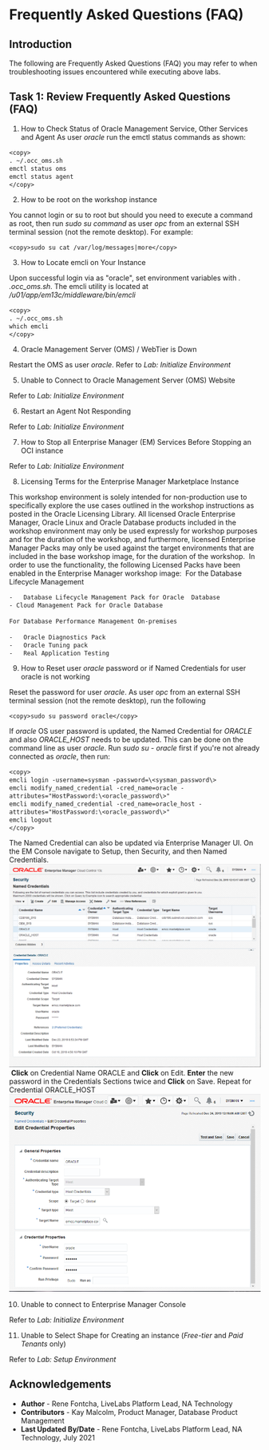 # Frequently Asked Questions (FAQ)

## Introduction
The following are Frequently Asked Questions (FAQ) you may refer to when troubleshooting issues encountered while executing above labs.

## Task 1: Review Frequently Asked Questions (FAQ)
1. How to Check Status of Oracle Management Service, Other Services and Agent
As user *oracle* run the emctl status commands as shown:

  ````
  <copy>
  . ~/.occ_oms.sh
  emctl status oms
  emctl status agent
  </copy>
  ````

2. How to be root on the workshop instance

  You cannot login or su to root but should you need to execute a command as root, then run *sudo su command* as user *opc* from an external SSH terminal session (not the remote desktop). For example:

  ````
  <copy>sudo su cat /var/log/messages|more</copy>
  ````
3. How to Locate emcli on Your Instance

  Upon successful login via  as "oracle", set environment variables with *. .occ_oms.sh*. The emcli utility is located at */u01/app/em13c/middleware/bin/emcli*

  ````
  <copy>
  . ~/.occ_oms.sh
  which emcli
  </copy>
  ````

4. Oracle Management Server (OMS) / WebTier is Down

  Restart the OMS as user *oracle*. Refer to *Lab: Initialize Environment*

5. Unable to Connect to Oracle Management Server (OMS)  Website

  Refer to *Lab: Initialize Environment*

6. Restart an Agent Not Responding

  Refer to *Lab: Initialize Environment*

7. How to Stop all Enterprise Manager (EM) Services Before Stopping an OCI instance

  Refer to *Lab: Initialize Environment*

8. Licensing Terms for the Enterprise Manager Marketplace Instance

  This workshop environment is solely intended for non-production use to specifically explore the use cases outlined in the workshop instructions as posted in the Oracle Licensing Library.  All licensed Oracle Enterprise Manager, Oracle Linux and Oracle Database products included in the workshop environment may only be used expressly for workshop purposes and for the duration of the workshop, and furthermore, licensed Enterprise Manager Packs may only be used against the target environments that are included in the base workshop image, for the duration of the workshop.
​
  In order to use the functionality, the following Licensed Packs have been enabled in the Enterprise Manager workshop image:
​
  For the Database Lifecycle Management

    -	Database Lifecycle Management Pack for Oracle  Database
    - Cloud Management Pack for Oracle Database

    For Database Performance Management On-premises

    -	Oracle Diagnostics Pack
    -	Oracle Tuning pack
    -	Real Application Testing

9. How to Reset user *oracle* password or if Named Credentials for user oracle is not working

  Reset the password for user *oracle*. As user *opc* from an external SSH terminal session (not the remote desktop), run the following

  ````
  <copy>sudo su password oracle</copy>
  ````

  If *oracle* OS user password is updated, the Named Credential for *ORACLE* and also *ORACLE_HOST* needs to be updated. This can be done on the command line as user *oracle*. Run *sudo su - oracle* first if you're not already connected as *oracle*, then run:

  ````
  <copy>
  emcli login -username=sysman -password=\<sysman_password\>
  emcli modify_named_credential -cred_name=oracle -attributes="HostPassword:\<oracle_password\>"
  emcli modify_named_credential -cred_name=oracle_host -attributes="HostPassword:\<oracle_password\>"
  emcli logout
  </copy>
  ````
  The Named Credential can also be updated via Enterprise Manager UI. On the EM Console navigate to Setup, then Security, and then Named Credentials.
  ​
  ![](images/700f13b043e394456607f070b599bc24.png " ")
  ​
  **Click** on Credential Name ORACLE and **Click** on Edit. **Enter** the new password in the Credentials Sections twice and **Click** on Save. Repeat for Credential ORACLE_HOST
  ​
  ![](images/2e38a554bdbc3a68ce7cbfd84a6a3588.png " ")

10. Unable to connect to Enterprise Manager Console

  Refer to *Lab: Initialize Environment*

11. Unable to Select Shape for Creating an instance (*Free-tier* and *Paid Tenants* only)

  Refer to *Lab: Setup Environment*

## Acknowledgements
  - **Author** - Rene Fontcha, LiveLabs Platform Lead, NA Technology
  - **Contributors** - Kay Malcolm, Product Manager, Database Product Management
  - **Last Updated By/Date** - Rene Fontcha, LiveLabs Platform Lead, NA Technology, July 2021
